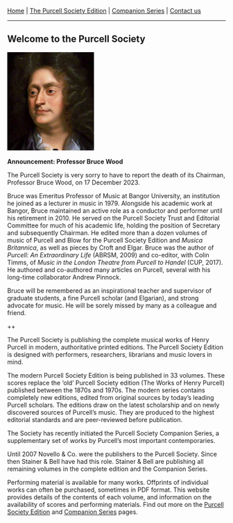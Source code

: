 [Home](/index.md)  |  [The Purcell Society Edition](/purcell-society-edition.md)  |  [Companion Series](/purcell-society-companion-series.md)  |  [Contact us](/contact-us.md)

***  

## Welcome to the Purcell Society  

<img src="/henry_purcell_by_closterman.jpg" alt="Henry Purcell" title="Henry Purcell" width="200"/>

**Announcement: Professor Bruce Wood**  

The Purcell Society is very sorry to have to report the death of its Chairman, Professor Bruce Wood, on 17 December 2023.  

Bruce was Emeritus Professor of Music at Bangor University, an institution he joined as a lecturer in music in 1979. Alongside his academic work at Bangor, Bruce maintained an active role as a conductor and performer until his retirement in 2010. He served on the Purcell Society Trust and Editorial Committee for much of his academic life, holding the position of Secretary and subsequently Chairman.  He edited more than a dozen volumes of music of Purcell and Blow for the Purcell Society Edition and *Musica Britannica*, as well as pieces by Croft and Elgar. Bruce was the author of *Purcell: An Extraordinary Life* (ABRSM, 2009) and co-editor, with Colin Timms, of *Music in the London Theatre from Purcell to Handel* (CUP, 2017).  He authored and co-authored many articles on Purcell, several with his long-time collaborator Andrew Pinnock.  

Bruce will be remembered as an inspirational teacher and supervisor of graduate students, a fine Purcell scholar (and Elgarian), and strong advocate for music. He will be sorely missed by many as a colleague and friend.  

++  

The Purcell Society is publishing the complete musical works of Henry Purcell in modern, authoritative printed editions. The Purcell Society Edition is designed with performers, researchers, librarians and music lovers in mind.   

The modern Purcell Society Edition is being published in 33 volumes. These scores replace the ‘old’ Purcell Society edition (The Works of Henry Purcell) published between the 1870s and 1970s. The modern series contains completely new editions, edited from original sources by today’s leading Purcell scholars. The editions draw on the latest scholarship and on newly discovered sources of Purcell’s music. They are produced to the highest editorial standards and are peer-reviewed before publication.  

The Society has recently initiated the Purcell Society Companion Series, a supplementary set of works by Purcell’s most important contemporaries.  

Until 2007 Novello & Co. were the publishers to the Purcell Society. Since then Stainer & Bell have had this role. Stainer & Bell are publishing all remaining volumes in the complete edition and the Companion Series.  

Performing material is available for many works. Offprints of individual works can often be purchased, sometimes in PDF format. This website provides details of the contents of each volume, and information on the availability of scores and performing materials.  Find out more on the [Purcell Society Edition](/purcell-society-edition.md) and [Companion Series](/purcell-society-companion-series.md) pages.  
